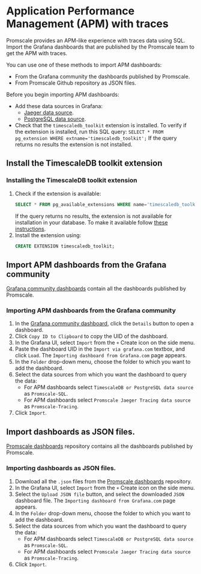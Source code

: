 # Application Performance Management (APM) with traces
Promscale provides an APM-like experience with traces data using SQL. Import the 
Grafana dashboards that are published by the Promscale team to get the APM 
with traces.

You can use one of these methods to import APM dashboards:
*  From the Grafana community the dashboards published by Promscale.
*  From Promscale Github repository as JSON files.

Before you begin importing APM dashboards:

* Add these data sources in Grafana:
    * [Jaeger data source][promscale-as-jaeger].
    * [PostgreSQL data source][promscale-as-postgresql].   
* Check that the `timescaledb_toolkit` extension is installed.
  To verify if the extension is installed, run this SQL query:
  `SELECT * FROM pg_extension WHERE extname='timescaledb_toolkit';` 
  If the query returns no results the extension is not installed.

## Install the TimescaleDB toolkit extension
<procedure> 

### Installing the TimescaleDB toolkit extension
1. Check if the extension is available:
   ```sql
   SELECT * FROM pg_available_extensions WHERE name='timescaledb_toolkit';
   ```
     If the query returns no results, the extension is not available for installation
     in your database. To make it available follow 
     [these instructions](install-toolkit). 
1. Install the extension using:
   ```sql
   CREATE EXTENSION timescaledb_toolkit;
   ```
</procedure>

## Import APM dashboards from the Grafana community
[Grafana community dashboards](promscale-grafana-dashboards) contain all the
dashboards published by Promscale. 

<procedure>

### Importing APM dashboards from the Grafana community
1.  In the [Grafana community dashboard](promscale-grafana-dashboards), click
    the `Details` button to open a dashboard. 
1.  Click `Copy ID to Clipboard` to copy the UID of the dashboard.
1.  In the Grafana UI, select `Import` from the `+` Create icon on the side
    menu.
1.  Paste the dashboard UID in the `Import via grafana.com` textbox, and click
    `Load`. The `Importing dashboard from Grafana.com` page appears.
1.  In  the `Folder` drop-down menu, choose the folder to which you want to add
    the dashboard.
1.  Select the data sources from which you want the dashboard to query the data:
    * For APM dashboards select `TimescaleDB or PostgreSQL data source` as
      `Promscale-SQL`.
    * For APM dashboards select `Promscale Jaeger Tracing data source` as
      `Promscale-Tracing`.
1.  Click `Import`.

</procedure>

## Import dashboards as JSON files.

[Promscale dashboards](promscale-github-dashboards) repository contains all the
dashboards published by Promscale. 

<procedure>

### Importing dashboards as JSON files.
1.  Download all the `.json` files from the [Promscale
    dashboards](promscle-github-dashboards) repository.
1.  In the Grafana UI, select `Import` from the `+` Create icon on the side
    menu.
1.  Select the `Upload JSON file` button, and select the downloaded `JSON` dashboard
    file. The `Importing dashboard from Grafana.com` page appears.
1.  In  the `Folder` drop-down menu, choose the folder to which you want to add
    the dashboard.
1.  Select the data sources from which you want the dashboard to query the data:
    * For APM dashboards select `TimescaleDB or PostgreSQL data source` as
      `Promscale-SQL`.
    * For APM dashboards select `Promscale Jaeger Tracing data source` as
      `Promscale-Tracing`.
1.  Click `Import`.

</procedure>

[promscale-grafana-dashboards]: https://grafana.com/orgs/promscale/dashboards
[promscale-as-prometheus]:
    /visualize-data/grafana/#promscale-as-prometheus-datasource
[promscale-as-jaeger]: /visualize-data/grafana/#promscale-as-jaeger-datasource
[promscale-as-postgresql]:
    /visualize-data/grafana/#promscale-as-postgresql-datasource
[install-toolkit]:/timescaledb/latest/how-to-guides/hyperfunctions/install-toolkit
